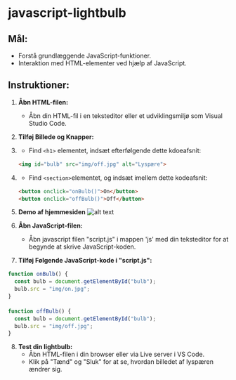 # javascript-lightbulb

## Mål:
- Forstå grundlæggende JavaScript-funktioner.
- Interaktion med HTML-elementer ved hjælp af JavaScript.

## Instruktioner:

1. **Åbn HTML-filen:**
   - Åbn din HTML-fil i en teksteditor eller et udviklingsmiljø som Visual Studio Code.

2. **Tilføj Billede og Knapper:**


3. - Find  ```<h1>``` elementet, indsæt efterfølgende dette kdoeafsnit:
    ```html
   <img id="bulb" src="img/off.jpg" alt="Lyspære">
   ```

4. - Find ```<section>```elementet, og indsæt imellem dette kodeafsnit:

   ```html
   <button onclick="onBulb()">On</button>
   <button onclick="offBulb()">Off</button>
    ```
5. **Demo af hjemmesiden**
![alt text](img/solution-javascript-lightbulb.png)

6. **Åbn JavaScript-filen:**
   - Åbn javascript filen "script.js" i mappen 'js' med din teksteditor for at begynde at skrive JavaScript-koden. 

7. **Tilføj Følgende JavaScript-kode i "script.js":**
```javascript
function onBulb() {
  const bulb = document.getElementById("bulb");
  bulb.src = "img/on.jpg";
}

function offBulb() {
  const bulb = document.getElementById("bulb");
  bulb.src = "img/off.jpg";
}
```

8. **Test din lightbulb:**
    - Åbn HTML-filen i din browser eller via Live server i VS Code.
    - Klik på "Tænd" og "Sluk" for at se, hvordan billedet af lyspæren ændrer sig.
